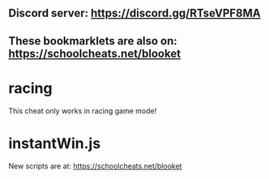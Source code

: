 ## **Discord server: https://discord.gg/RTseVPF8MA**

## **These bookmarklets are also on: https://schoolcheats.net/blooket**

# racing 

This cheat only works in racing game mode!

# instantWin.js

New scripts are at:
https://schoolcheats.net/blooket

